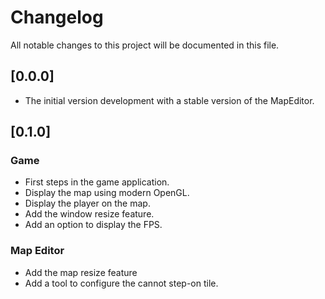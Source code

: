 # Changelog
All notable changes to this project will be documented in this file.

## [0.0.0]
- The initial version development with a stable version of the MapEditor.

## [0.1.0]

### Game
- First steps in the game application.
- Display the map using modern OpenGL.
- Display the player on the map.
- Add the window resize feature.
- Add an option to display the FPS.

### Map Editor
- Add the map resize feature
- Add a tool to configure the cannot step-on tile.